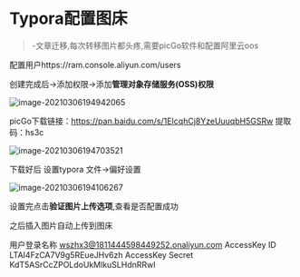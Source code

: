 # Typora配置图床

> -文章迁移,每次转移图片都头疼,需要picGo软件和配置阿里云oos

配置用户https://ram.console.aliyun.com/users    

创建完成后->添加权限->添加**管理对象存储服务(OSS)权限**

![image-20210306194942065](https://zhanghx.oss-cn-beijing.aliyuncs.com/typora/image-20210306194942065.png)

picGo下载链接：https://pan.baidu.com/s/1EIcqhCj8YzeUuuqbH5GSRw  提取码：hs3c

![image-20210306194703521](https://zhanghx.oss-cn-beijing.aliyuncs.com/typora/image-20210306194703521.png)

下载好后 设置typora 文件->偏好设置 

![image-20210306194106267](https://zhanghx.oss-cn-beijing.aliyuncs.com/typora/image-20210306194106267.png)

设置完点击**验证图片上传选项**,查看是否配置成功

之后插入图片自动上传到图床

用户登录名称 wszhx3@1811444598449252.onaliyun.com
AccessKey ID LTAI4FzCA7V9g5REueJHv6zh
AccessKey Secret KdT5ASrCcZPOLdoUkMlkuSLHdnRRwl

